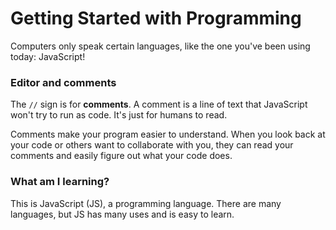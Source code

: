# **Getting Started with Programming**

Computers only speak certain languages, like the one you've been using today: JavaScript!

### **Editor and comments**

The `//` sign is for **comments**. A comment is a line of text that JavaScript won't try to run as code. It's just for humans to read.

Comments make your program easier to understand. When you look back at your code or others want to collaborate with you, they can read your comments and easily figure out what your code does.



### **What am I learning?**

This is JavaScript \(JS\), a programming language. There are many languages, but JS has many uses and is easy to learn.

